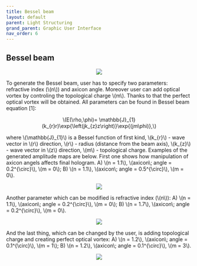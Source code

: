 ```yaml
---
title: Bessel beam
layout: default
parent: Light Structuring
grand_parent: Graphic User Interface
nav_order: 6
---
```

## [](#header-2)Bessel beam
<script id="MathJax-script" async src="https://cdn.jsdelivr.net/npm/mathjax@3/es5/tex-mml-chtml.js"></script>
<p align="center">
  <img src="/BCAA_tutorial/assets/images/Bessel_beam_box.png">
</p>
To generate the Bessel beam, user has to specify two parameters: refractive index (\(n\)) and axicon angle. Moreover user can add optical vortex by controling the topological charge \(m\). Thanks to that the perfect optical vortex will be obtained. All parameters can be found in Bessel beam equation [1]:
<p align="center">
\(E(\rho,\phi)= \mathbb{J}_{1}(k_{r}r)\exp{\left(jk_{z}z\right)}\exp{(jm\phi)},\)
<p>
where \(\mathbb{J}_{1}\) is a Bessel function of first kind, \(k_{r}\) - wave vector in \(r\) direction, \(r\) - radius (distance from the beam axis), \(k_{z}\) - wave vector in \(z\) direction, \(m\) - topological charge. 
Examples of the generated amplitude maps are below. First one shows how manipulation of axicon angels affects final hologram. A) \(n = 1.1\), \(axicon\; angle = 0.2^{\circ}\), \(m = 0\); B) \(n = 1.1\), \(axicon\; angle = 0.5^{\circ}\), \(m = 0\).
<p align="center">
  <img src="/BCAA_tutorial/assets/images/Bessel_axicon.png">
</p>
Another parameter which can be modified is refractive index (\(n\)): A) \(n = 1.1\), \(axicon\; angle = 0.2^{\circ}\), \(m = 0\); B) \(n = 1.7\), \(axicon\; angle = 0.2^{\circ}\), \(m = 0\).
<p align="center">
  <img src="/BCAA_tutorial/assets/images/Bessel_n.png">
</p>
And the last thing, which can be changed by the user, is adding topological charge and creating perfect optical vortex: A) \(n = 1.2\), \(axicon\; angle = 0.1^{\circ}\), \(m = 1\); B) \(n = 1.2\), \(axicon\; angle = 0.1^{\circ}\), \(m = 3\).
<p align="center">
  <img src="/BCAA_tutorial/assets/images/Bessel_m.png">
</p>
